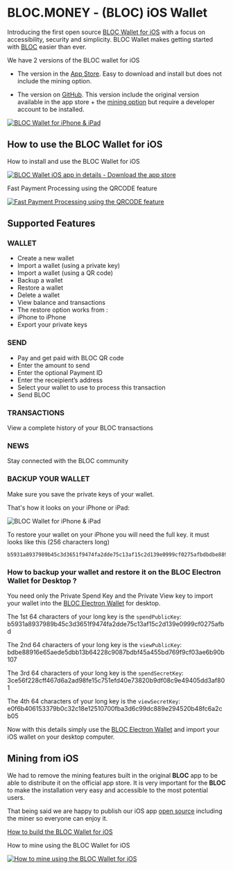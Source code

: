 # **BLOC.MONEY - (BLOC) iOS Wallet**

Introducing the first open source [BLOC Wallet for iOS](https://itunes.apple.com/us/app/bloc-wallet-by-furiousteam-ltd/id1437924269?mt=8&ign-mpt=uo%3D2) with a focus on accessibility, security and simplicity. BLOC Wallet makes getting started with [BLOC](https://bloc.money) easier than ever.

We have 2 versions of the BLOC wallet for iOS

- The version in the [App Store](https://itunes.apple.com/us/app/bloc-wallet-by-furiousteam-ltd/id1437924269?mt=8&ign-mpt=uo%3D2). Easy to download and install but does not include the mining option.

- The version on [GitHub](https://github.com/furiousteam/BLOC-iOS-wallet). This version include the original version available in the app store + the  [mining option](https://github.com/furiousteam/BLOC-iOS-wallet/tree/mining) but require a developer account to be installed.

[![BLOC Wallet for iPhone & iPad](images/iOS-wallet/bloc-wallet-appstore.png)](https://itunes.apple.com/us/app/bloc-wallet-by-furiousteam-ltd/id1437924269?mt=8&ign-mpt=uo%3D2)


## **How to use the BLOC Wallet for iOS**

How to install and use the BLOC Wallet for iOS

[![BLOC Wallet iOS app in details - Download the app store](images/iOS-wallet/BLOC-IOS-WALLET-APP-VIDEO-GUIDE.jpg)](https://www.youtube.com/watch?v=lrYZXrH5D58)

Fast Payment Processing using the QRCODE feature

[![Fast Payment Processing using the QRCODE feature](images/iOS-wallet/BLOC-IOS-WALLET-QRCODE-VIDEO-GUIDE.jpg)](https://www.youtube.com/watch?v=w228SRqSJBY)

## **Supported Features**

### WALLET

* Create a new wallet
* Import a wallet (using a private key)
* Import a wallet (using a QR code)
* Backup a wallet
* Restore a wallet
* Delete a wallet
* View balance and transactions
* The restore option works from :
* iPhone to iPhone
* Export your private keys

### SEND

* Pay and get paid with BLOC QR code
* Enter the amount to send
* Enter the optional Payment ID
* Enter the receipient’s address
* Select your wallet to use to process this transaction
* Send BLOC

### TRANSACTIONS

View a complete history of your BLOC transactions

### NEWS

Stay connected with the BLOC community

### BACKUP YOUR WALLET

Make sure you save the private keys of your wallet.

That's how it looks on your iPhone or iPad:

![BLOC Wallet for iPhone & iPad](images/iOS-wallet/backup-wallet.jpeg)

To restore your wallet on your iPhone you will need the full key.
it must looks like this (256 characters long)

```
b5931a8937989b45c3d3651f9474fa2dde75c13af15c2d139e0999cf0275afbdbdbe88916e65aede5dbb13b64228c9087bdbf45a455bd769f9cf03ae6b90b1073ce56f228cff467d6a2ad98fe15c751efd40e73820b9df08c9e49405dd3af801e0f6b406153379b0c32c18e12510700fba3d6c99dc889e294520b48fc6a2cb05
```

### **How to backup your wallet and restore it on the BLOC Electron Wallet for Desktop ?**<a name="from-iphone-to-desktop"></a>

You need only the Private Spend Key and the Private View key to import your wallet into the [BLOC Electron Wallet](../wallets/BLOC-Electron-Wallet) for desktop.

The 1st 64 characters of your long key is the `spendPublicKey`:
b5931a8937989b45c3d3651f9474fa2dde75c13af15c2d139e0999cf0275afbd

The 2nd 64 characters of your long key is the `viewPublicKey`:
bdbe88916e65aede5dbb13b64228c9087bdbf45a455bd769f9cf03ae6b90b107

The 3rd 64 characters of your long key is the `spendSecretKey`:
3ce56f228cff467d6a2ad98fe15c751efd40e73820b9df08c9e49405dd3af801

The 4th 64 characters of your long key is the `viewSecretKey`:
e0f6b406153379b0c32c18e12510700fba3d6c99dc889e294520b48fc6a2cb05

Now with this details simply use the [BLOC Electron Wallet](wallets/BLOC-Electron-wallet.md#import-private-keys) and import your iOS wallet on your desktop computer.

## **Mining from iOS**

We had to remove the mining features built in the original **BLOC** app to be able to distribute it on the official app store. It is very important for the **BLOC** to make the installation very easy and accessible to the most potential users.

That being said we are happy to publish our iOS app [open source](https://github.com/furiousteam/BLOC-iOS-wallet) including the miner so everyone can enjoy it.

[How to build the BLOC Wallet for iOS](../wallets/BLOC-iOS-wallet-xcode.md) 

How to mine using the BLOC Wallet for iOS

[![How to mine using the BLOC Wallet for iOS](images/iOS-wallet/BLOC-IOS-WALLET-MINING-VIDEO-GUIDE.jpg)](https://www.youtube.com/watch?v=4dYKJW3olOk)